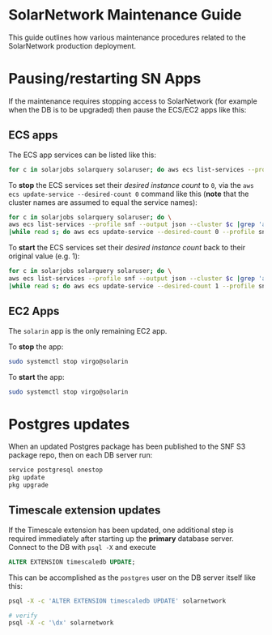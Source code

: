 # SolarNetwork Maintenance Guide

This guide outlines how various maintenance procedures related to the SolarNetwork production
deployment.


# Pausing/restarting SN Apps

If the maintenance requires stopping access to SolarNetwork (for example when the DB is to be 
upgraded) then pause the ECS/EC2 apps like this:


## ECS apps

The ECS app services can be listed like this:

```sh
for c in solarjobs solarquery solaruser; do aws ecs list-services --profile snf --cluster $c; done
```

To **stop** the ECS services set their _desired instance count_ to `0`, via the
`aws ecs update-service --desired-count 0` command like this (**note** that the cluster names are 
assumed to equal the service names):

```sh
for c in solarjobs solarquery solaruser; do \
aws ecs list-services --profile snf --output json --cluster $c |grep 'arn:aws' |tr -d \"; done \
|while read s; do aws ecs update-service --desired-count 0 --profile snf --cluster ${s##*/} --service $s; done
```

To **start** the ECS services set their _desired instance count_ back to their original value
(e.g. 1):

```sh
for c in solarjobs solarquery solaruser; do \
aws ecs list-services --profile snf --output json --cluster $c |grep 'arn:aws' |tr -d \"; done \
|while read s; do aws ecs update-service --desired-count 1 --profile snf --cluster ${s##*/} --service $s; done
```


## EC2 Apps

The `solarin` app is the only remaining EC2 app.

To **stop** the app:

```sh
sudo systemctl stop virgo@solarin
```

To **start** the app:

```sh
sudo systemctl stop virgo@solarin
```

# Postgres updates

When an updated Postgres package has been published to the SNF S3 package repo, then on each
DB server run:

```sh
service postgresql onestop
pkg update
pkg upgrade
```

## Timescale extension updates

If the Timescale extension has been updated, one additional step is required immediately after 
starting up the **primary** database server. Connect to the DB with `psql -X` and execute

```sql
ALTER EXTENSION timescaledb UPDATE;
```

This can be accomplished as the `postgres` user on the DB server itself like this:

```sh
psql -X -c 'ALTER EXTENSION timescaledb UPDATE' solarnetwork

# verify
psql -X -c '\dx' solarnetwork
```
